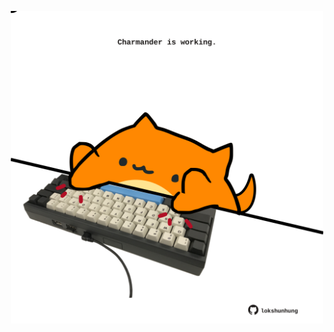 <!-- built at 25/06/2021, 22:01:34 UTC -->
<p align="center">
  <img width="500" height="500" src="./ReadmeImage.svg">
</p>
